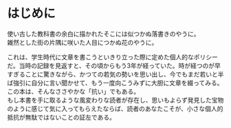 # はじめに

使い古した教科書の余白に描かれたそこには似つかぬ落書きのやうに。  
雑然とした街の片隅に咲いた人目につかぬ花のやうに。


これは、学生時代に文章を書こうといきり立った際に定めた個人的なポリシーだ。当時の記録を見返すと、その頃からもう3年が経っていた。時が経つのが早すぎることに驚きながら、かつての若気の勢いを思い出し、今でもまだ若いと半ば強引に自分に言い聞かせて、もう一度向こうみずに大胆に文章を綴ってみる。この本は、そんなささやかな「抗い」でもある。  
もし本書を手に取るような風変わりな読者が存在し、思いもよらず発見した宝物のように感じて気に入ってもらえたならば、読者のあなたこそが、小さな個人的抵抗が無駄ではないことの証左である。
